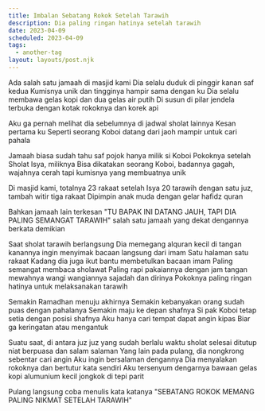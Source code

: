 ```yaml
---
title: Imbalan Sebatang Rokok Setelah Tarawih
description: Dia paling ringan hatinya setelah tarawih
date: 2023-04-09
scheduled: 2023-04-09
tags:
  - another-tag
layout: layouts/post.njk
---
```


Ada salah satu jamaah di masjid kami
Dia selalu duduk di pinggir kanan saf kedua
Kumisnya unik dan tingginya hampir sama dengan ku
Dia selalu membawa gelas kopi dan dua gelas air putih
Di susun di pilar jendela terbuka
dengan kotak rokoknya dan korek api

Aku ga pernah melihat dia sebelumnya di jadwal sholat lainnya
Kesan pertama ku
Seperti seorang Koboi datang dari jaoh
mampir untuk cari pahala

Jamaah biasa sudah tahu saf pojok hanya milik si Koboi
Pokoknya setelah Sholat Isya, miliknya
Bisa dikatakan seorang Koboi, badannya gagah, wajahnya cerah
tapi kumisnya yang membuatnya unik

Di masjid kami, totalnya 23 rakaat setelah Isya
20 tarawih dengan satu juz, tambah witir tiga rakaat
Dipimpin anak muda dengan gelar hafidz quran

Bahkan jamaah lain terkesan
"TU BAPAK INI DATANG JAUH, TAPI DIA PALING SEMANGAT TARAWIH"
salah satu jamaah yang dekat dengannya berkata demikian

Saat sholat tarawih berlangsung
Dia memegang alquran kecil di tangan kanannya
ingin menyimak bacaan langsung dari imam
Satu halaman satu rakaat
Kadang dia juga ikut bantu membetulkan bacaan imam
Paling semangat membaca sholawat
Paling rapi pakaiannya dengan jam tangan mewahnya
wangi wangiannya sajadah dan dirinya
Pokoknya paling ringan hatinya untuk melaksanakan tarawih

Semakin Ramadhan menuju akhirnya
Semakin kebanyakan orang sudah puas dengan pahalanya
Semakin maju ke depan shafnya
Si pak Koboi tetap setia dengan posisi shafnya
Aku hanya cari tempat dapat angin kipas
Biar ga keringatan atau mengantuk

Suatu saat, di antara juz juz yang sudah berlalu
waktu sholat selesai ditutup niat berpuasa
dan salam salaman
Yang lain pada pulang, dia nongkrong sebentar cari angin
Aku ingin bersalaman dengannya
Dia menyalakan rokoknya
dan bertutur kata sendiri
Aku tersenyum dengarnya
bawaan gelas kopi alumunium kecil
jongkok di tepi parit

Pulang langsung coba menulis kata katanya
"SEBATANG ROKOK MEMANG PALING NIKMAT SETELAH TARAWIH"